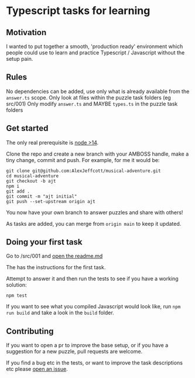 # Typescript tasks for learning

## Motivation

I wanted to put together a smooth, 'production ready' environment which people could use to learn and practice Typescript / Javascript without the setup pain.

## Rules

No dependencies can be added, use only what is already available from the `answer.ts` scope.
Only look at files within the puzzle task folders (eg src/001)
Only modify `answer.ts` and MAYBE `types.ts` in the puzzle task folders

## Get started

The only real prerequisite is [node >14](https://nodejs.org/en/download/).

Clone the repo and create a new branch with your AMBOSS handle, make a tiny change, commit and push. For example, for me it would be:

```shell
git clone git@github.com:AlexJeffcott/musical-adventure.git
cd musical-adventure
git checkout -b ajt
npm i
git add .
git commit -m "ajt initial"
git push --set-upstream origin ajt
```

You now have your own branch to answer puzzles and share with others!

As tasks are added, you can merge from `origin main` to keep it updated.

## Doing your first task

Go to /src/001 and [open the readme.md](src/001/README.md)

The has the instructions for the first task.

Attempt to answer it and then run the tests to see if you have a working solution:
```shell
npm test
```

If you want to see what you compiled Javascript would look like, run `npm run build` and take a look in the `build` folder.

## Contributing
If you want to open a pr to improve the base setup, or if you have a suggestion for a new puzzle, pull requests are welcome.

If you find a bug etc in the tests, or want to improve the task descriptions etc please [open an issue](https://github.com/AlexJeffcott/musical-adventure/issues).
